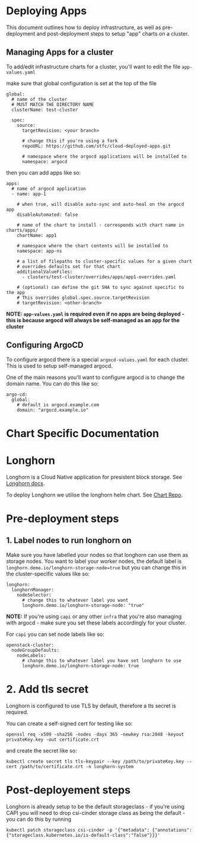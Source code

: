 # Deploying Apps

This document outlines how to deploy infrastructure, as well as pre-deployment and post-deployment steps to setup "app" charts on a cluster.

## Managing Apps for a cluster

To add/edit infrastructure charts for a cluster, you'll want to edit the file `app-values.yaml` 

make sure that global configuration is set at the top of the file

```
global:
  # name of the cluster 
  # MUST MATCH THE DIRECTORY NAME
  clusterName: test-cluster

  spec:
    source:
      targetRevision: <your branch>

      # change this if you're using a fork
      repoURL: https://github.com/stfc/cloud-deployed-apps.git 

      # namespace where the argocd applications will be installed to 
      namespace: argocd

```

then you can add apps like so:

```
apps:
  # name of argocd application
  - name: app-1

    # when true, will disable auto-sync and auto-heal on the argocd app
    disableAutomated: false

    # name of the chart to install - corresponds with chart name in charts/apps/
    chartName: app1

    # namespace where the chart contents will be installed to
    namespace: app-ns

    # a list of filepaths to cluster-specific values for a given chart
    # overrides defaults set for that chart
    additionalValueFiles: 
      - clusters/test-cluster/overrides/apps/app1-overrides.yaml

    # (optional) can define the git SHA to sync against specific to the app
    # This overrides global.spec.source.targetRevision
    # targetRevision: <other-branch>
```

**NOTE: `app-values.yaml` is required even if no apps are being deployed - this is because argocd will always be self-managed as an app for the cluster**

## Configuring ArgoCD

To configure argocd there is a special `argocd-values.yaml` for each cluster. 
This is used to setup self-managed argocd. 

One of the main reasons you'll want to configure argocd is to change the domain name. You can do this like so:

```
argo-cd:
  global: 
    # default is argocd.example.com
    domain: "argocd.example.io" 
```

# Chart Specific Documentation

# Longhorn

Longhorn is a Cloud Native application for presistent block storage.  See [Longhorn docs](https://longhorn.io/docs/latest/).

To deploy Longhorn we utilise the longhorn helm chart. See [Chart Repo](https://github.com/longhorn/longhorn/tree/master/chart).

# Pre-deployment steps

## 1. Label nodes to run longhorn on 

Make sure you have labelled your nodes so that longhorn can use them as storage nodes. You want to label your worker nodes, the default label is `longhorn.demo.io/longhorn-storage-node=true` but you can change this in the cluster-specific values like so:

```
longhorn:
  longhornManager:
    nodeSelector: 
      # change this to whatever label you want
      longhorn.demo.io/longhorn-storage-node: "true"
```

**NOTE:** If you're using `capi` or any other `infra` that you're also managing with argocd - make sure you set these labels accordingly for your cluster. 

For `capi` you can set node labels like so:

```
openstack-cluster:
  nodeGroupDefaults:
    nodeLabels:
      # change this to whatever label you have set longhorn to use
      longhorn.demo.io/longhorn-storage-node: true
```

# 2. Add tls secret 

Longhorn is configured to use TLS by default, therefore a tls secret is required. 

You can create a self-signed cert for testing like so:

```
openssl req -x509 -sha256 -nodes -days 365 -newkey rsa:2048 -keyout privateKey.key -out certificate.crt
```

and create the secret like so:

```
kubectl create secret tls tls-keypair --key /path/to/privateKey.key --cert /path/to/certificate.crt -n longhorn-system
```

# Post-deployement steps

Longhorn is already setup to be the default storageclass - if you're using CAPI you will need to drop csi-cinder storage class as being the default - you can do this by running

```
kubectl patch storageclass csi-cinder -p '{"metadata": {"annotations":{"storageclass.kubernetes.io/is-default-class":"false"}}}'
```